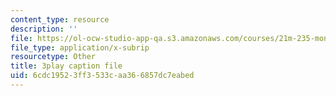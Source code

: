 ```yaml
---
content_type: resource
description: ''
file: https://ol-ocw-studio-app-qa.s3.amazonaws.com/courses/21m-235-monteverdi-to-mozart-1600-1800-fall-2013/6cdc19523ff3533caa366857dc7eabed_itLh_yWsOX0.vtt
file_type: application/x-subrip
resourcetype: Other
title: 3play caption file
uid: 6cdc1952-3ff3-533c-aa36-6857dc7eabed
---
```

